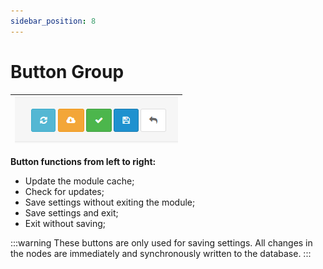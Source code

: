 ```yaml
---
sidebar_position: 8
---
```


# Button Group

| ![Button Group](/img/tutorial/button_group_3_3_2.png) |
|-|

**Button functions from left to right:**

- Update the module cache;
- Check for updates;
- Save settings without exiting the module;
- Save settings and exit;
- Exit without saving;

:::warning
These buttons are only used for saving settings. All changes in the nodes are immediately and synchronously written to the database.
:::
